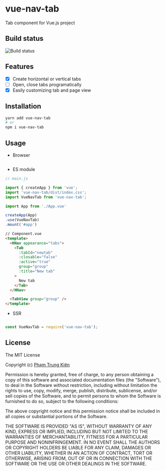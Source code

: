 # vue-nav-tab
Tab component for Vue.js project

## Build status
![Build status](https://img.shields.io/badge/build-passing-success?style=flat-square)

## Features
- [x] Create horizontal or vertical tabs
- [ ] Open, close tabs programatically
- [x] Easily customizing tab and page view

## Installation
```sh
yarn add vue-nav-tab
# or
npm i vue-nav-tab
```

## Usage

- Browser

```html

```

- ES module

```js
// main.js

import { createApp } from 'vue';
import 'vue-nav-tab/dist/index.css';
import VueNavTab from 'vue-nav-tab';

import App from './App.vue'

createApp(App)
.use(VueNavTab)
.mount('#app')
```

```html
// Component.vue
<template>
  <HNav appearance="tabs">
    <Tab
      :tabId="newtab"
      :closable="false"
      :active="true"
      group="group"
      :title="New tab"
    >
      New tab
    </Tab>
  </HNav>

  <TabView group="group" />
</template>
```
- SSR

```js

const VueNavTab = require('vue-nav-tab');
```

## License
The MIT License

Copyright (c) [Phạm Trung Kiên]()

Permission is hereby granted, free of charge, to any person obtaining a copy
of this software and associated documentation files (the "Software"), to deal
in the Software without restriction, including without limitation the rights
to use, copy, modify, merge, publish, distribute, sublicense, and/or sell
copies of the Software, and to permit persons to whom the Software is
furnished to do so, subject to the following conditions:

The above copyright notice and this permission notice shall be included in all
copies or substantial portions of the Software.

THE SOFTWARE IS PROVIDED "AS IS", WITHOUT WARRANTY OF ANY KIND, EXPRESS OR
IMPLIED, INCLUDING BUT NOT LIMITED TO THE WARRANTIES OF MERCHANTABILITY,
FITNESS FOR A PARTICULAR PURPOSE AND NONINFRINGEMENT. IN NO EVENT SHALL THE
AUTHORS OR COPYRIGHT HOLDERS BE LIABLE FOR ANY CLAIM, DAMAGES OR OTHER
LIABILITY, WHETHER IN AN ACTION OF CONTRACT, TORT OR OTHERWISE, ARISING FROM,
OUT OF OR IN CONNECTION WITH THE SOFTWARE OR THE USE OR OTHER DEALINGS IN THE
SOFTWARE.
